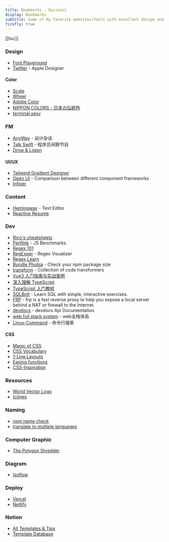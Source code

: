 ```yaml
---
title: Bookmarks - Oyxiaoxi
display: Bookmarks
subtitle: Some of My favorite websites/tools with excellent design and UX that I highly recommend
firefly: true
---
```


[[toc]]

### Design

- [Font Playground](https://play.typedetail.com/)
- [Twitter](https://www.chankarunamuni.com/) - Apple Designer

#### Color

- [Scale](https://hihayk.github.io/scale/)
- [Wheel](https://hihayk.github.io/wheel/)
- [Adobe Color](https://color.adobe.com/)
- [NIPPON COLORS - 日本の伝統色](https://nipponcolors.com/)
- [terminal.sexy](https://terminal.sexy/)

### FM

- [AnyWay](https://anyway.fm/) - 设计杂谈
- [Talk Swift](https://talk.swift.gg/) - 程序员闲聊节目
- [Drive & Listen](https://driveandlisten.herokuapp.com/)

#### UI/UX

- [Tailwind Gradient Designer](https://tailwind-gradient-designer.csspost.com/)
- [Open UI](https://open-ui.org/) - Comparison between different component frameworks
- [Infoier](http://www.infoier.com/)

### Content

- [Hemingway](http://www.hemingwayapp.com/) - Text Editor
- [Reactive Resume](https://rxresu.me/)

### Dev

- [Rico's cheatsheets](https://devhints.io/)
- [Perflink](https://perf.link/) - JS Benchmarks
- [Regex 101](https://regex101.com/)
- [RegExper](https://regexper.com/) - Regex Visualizer
- [Regex Learn](https://regexlearn.com/zh-cn)
- [Bundle Phobia](https://bundlephobia.com/) - Check your npm package size
- [transform](https://transform.tools/) - Collection of code transformers
- [Vue3 入门指南与实战案例](https://vue3.chengpeiquan.com/)
- [深入理解 TypeScript](https://jkchao.github.io/typescript-book-chinese/)
- [TypeScript 入门教程](http://ts.xcatliu.com/)
- [SQLBolt](https://sqlbolt.com) - Learn SQL with simple, interactive exercises.
- [FRP](https://github.com/fatedier/frp) - frp is a fast reverse proxy to help you expose a local server behind a NAT or firewall to the Internet. 
- [devdocs](https://devdocs.io/) - devdocs Api Documentation
- [web full stack system](https://senior-frontend.pages.dev/) - web全栈体系
- [Linux-Command](https://wangchujiang.com/linux-command/) - 命令行搜索

#### CSS

- [Magic of CSS](https://adamschwartz.co/magic-of-css/)
- [CSS Vocabulary](http://apps.workflower.fi/vocabs/css/en)
- [1-Line Layouts](http://1linelayouts.glitch.me/)
- [Easing functions](https://easings.net/)
- [CSS-Inspiration](https://chokcoco.github.io/CSS-Inspiration/)

### Resources

- [World Vector Logo](https://worldvectorlogo.com/)
- [Icônes](http://icones.js.org/)

### Naming

- [npm name check](https://remarkablemark.org/npm-package-name-checker/)
- [translate to multiple languages](https://smodin.me/translate-one-text-into-multiple-languages)

### Computer Graphic

- [The Polygon Shredder](https://www.clicktorelease.com/code/polygon-shredder/)

### Diagram

- [Isoflow](https://isoflow.io/)

### Deploy

- [Vercel](https://vercel.com/)
- [Netlify](https://www.netlify.com/)

### Notion

- [All Templates & Tips](https://www.notion.so/accd7e483f084cc3b1a7a5eee69824bd?v=1c9f0f33c54249eaada7fcabdfdaae66)
- [Template Database](https://www.notion.so/danny-hatcher/f7a07af4353e4a81b9be474ec87de4ac?v=ae899f91e993406e837be1d03718e34e)
